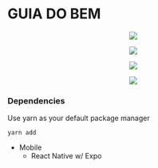 # GUIA DO BEM


<p align="center">
    <img src="/assets/guia1">
</p>


<p align="center">
    <img src="/assets/guia2">
</p>


<p align="center">
    <img src="/assets/guia3">
</p>


<p align="center">
    <img src="/assets/guia4">
</p>


### Dependencies

<p>
Use yarn as your default package manager

```
yarn add
``` 
</p>


- Mobile
    - React Native w/ Expo

